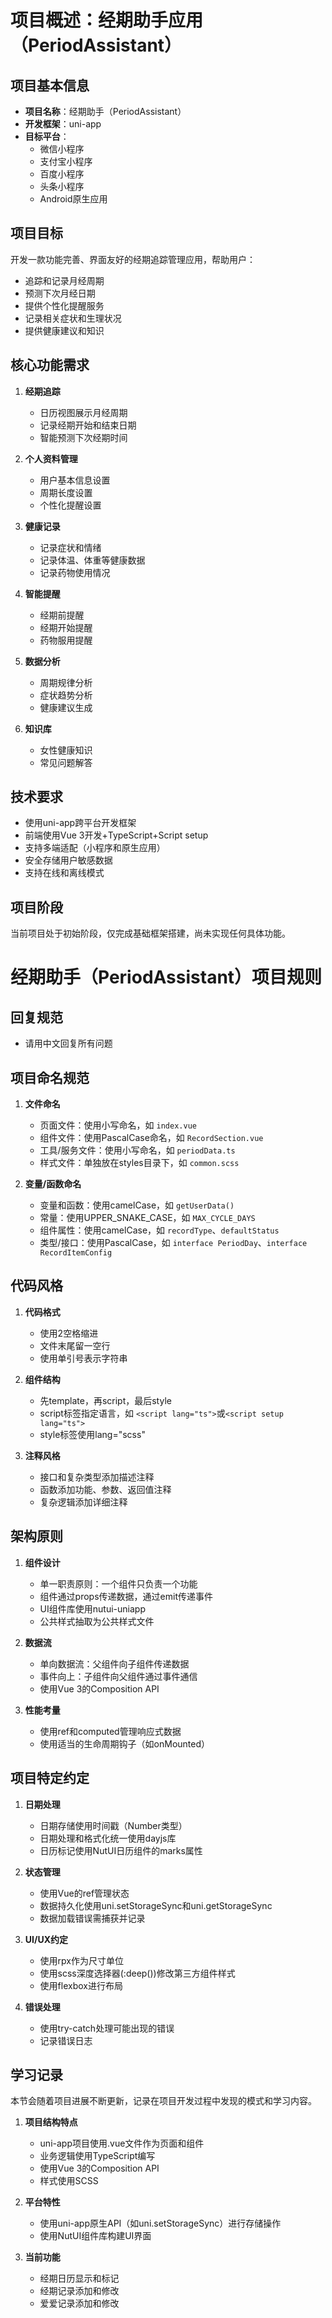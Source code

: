 # 项目概述：经期助手应用（PeriodAssistant）

## 项目基本信息
- **项目名称**：经期助手（PeriodAssistant）
- **开发框架**：uni-app
- **目标平台**：
  - 微信小程序
  - 支付宝小程序
  - 百度小程序
  - 头条小程序
  - Android原生应用

## 项目目标
开发一款功能完善、界面友好的经期追踪管理应用，帮助用户：
- 追踪和记录月经周期
- 预测下次月经日期
- 提供个性化提醒服务
- 记录相关症状和生理状况
- 提供健康建议和知识

## 核心功能需求
1. **经期追踪**
   - 日历视图展示月经周期
   - 记录经期开始和结束日期
   - 智能预测下次经期时间

2. **个人资料管理**
   - 用户基本信息设置
   - 周期长度设置
   - 个性化提醒设置

3. **健康记录**
   - 记录症状和情绪
   - 记录体温、体重等健康数据
   - 记录药物使用情况

4. **智能提醒**
   - 经期前提醒
   - 经期开始提醒
   - 药物服用提醒

5. **数据分析**
   - 周期规律分析
   - 症状趋势分析
   - 健康建议生成

6. **知识库**
   - 女性健康知识
   - 常见问题解答

## 技术要求
- 使用uni-app跨平台开发框架
- 前端使用Vue 3开发+TypeScript+Script setup
- 支持多端适配（小程序和原生应用）
- 安全存储用户敏感数据
- 支持在线和离线模式

## 项目阶段
当前项目处于初始阶段，仅完成基础框架搭建，尚未实现任何具体功能。 

# 经期助手（PeriodAssistant）项目规则
## 回复规范
- 请用中文回复所有问题

## 项目命名规范

1. **文件命名**
   - 页面文件：使用小写命名，如 `index.vue`
   - 组件文件：使用PascalCase命名，如 `RecordSection.vue`
   - 工具/服务文件：使用小写命名，如 `periodData.ts`
   - 样式文件：单独放在styles目录下，如 `common.scss`

2. **变量/函数命名**
   - 变量和函数：使用camelCase，如 `getUserData()`
   - 常量：使用UPPER_SNAKE_CASE，如 `MAX_CYCLE_DAYS`
   - 组件属性：使用camelCase，如 `recordType`、`defaultStatus`
   - 类型/接口：使用PascalCase，如 `interface PeriodDay`、`interface RecordItemConfig`

## 代码风格

1. **代码格式**
   - 使用2空格缩进
   - 文件末尾留一空行
   - 使用单引号表示字符串

2. **组件结构**
   - 先template，再script，最后style
   - script标签指定语言，如 `<script lang="ts">`或`<script setup lang="ts">`
   - style标签使用lang="scss"

3. **注释风格**
   - 接口和复杂类型添加描述注释
   - 函数添加功能、参数、返回值注释
   - 复杂逻辑添加详细注释

## 架构原则

1. **组件设计**
   - 单一职责原则：一个组件只负责一个功能
   - 组件通过props传递数据，通过emit传递事件
   - UI组件库使用nutui-uniapp
   - 公共样式抽取为公共样式文件

2. **数据流**
   - 单向数据流：父组件向子组件传递数据
   - 事件向上：子组件向父组件通过事件通信
   - 使用Vue 3的Composition API

3. **性能考量**
   - 使用ref和computed管理响应式数据
   - 使用适当的生命周期钩子（如onMounted）

## 项目特定约定

1. **日期处理**
   - 日期存储使用时间戳（Number类型）
   - 日期处理和格式化统一使用dayjs库
   - 日历标记使用NutUI日历组件的marks属性

2. **状态管理**
   - 使用Vue的ref管理状态
   - 数据持久化使用uni.setStorageSync和uni.getStorageSync
   - 数据加载错误需捕获并记录

3. **UI/UX约定**
   - 使用rpx作为尺寸单位
   - 使用scss深度选择器(:deep())修改第三方组件样式
   - 使用flexbox进行布局

4. **错误处理**
   - 使用try-catch处理可能出现的错误
   - 记录错误日志

## 学习记录

本节会随着项目进展不断更新，记录在项目开发过程中发现的模式和学习内容。

1. **项目结构特点**
   - uni-app项目使用.vue文件作为页面和组件
   - 业务逻辑使用TypeScript编写
   - 使用Vue 3的Composition API
   - 样式使用SCSS

2. **平台特性**
   - 使用uni-app原生API（如uni.setStorageSync）进行存储操作
   - 使用NutUI组件库构建UI界面

3. **当前功能**
   - 经期日历显示和标记
   - 经期记录添加和修改
   - 爱爱记录添加和修改 